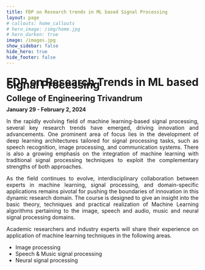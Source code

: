 ```yaml
---
title: FDP on Research trends in ML based Signal Processing
layout: page
# callouts: home_callouts
# hero_image: /img/home.jpg
# hero_darken: true
image: /images.jpg
show_sidebar: false
hide_hero: true
hide_footer: false
---
```

<style>body {text-align: justify}</style>
<style>h1 {line-height: 0.25}</style>
<style>h2 {line-height: 0.25}</style>
<h1>FDP on Research Trends in ML based Signal Processing </h1>
<h2>College of Engineering Trivandrum </h2>
<p><b>January 29 - February 2, 2024 </b></p>

In the rapidly evolving field of machine learning-based signal processing, several key research trends have emerged, driving innovation and advancements. One prominent area of focus lies in the development of deep learning architectures tailored for signal processing tasks, such as speech recognition, image processing, and communication systems. There is also a growing emphasis on the integration of machine learning with traditional signal processing techniques to exploit the complementary strengths of both approaches. 

As the field continues to evolve, interdisciplinary collaboration between experts in machine learning, signal processing, and domain-specific applications remains pivotal for pushing the boundaries of innovation in this dynamic research domain. The course is designed to give an insight into the basic theory, techniques and practical realization of Machine Learning algorithms pertaining to the image, speech and audio, music and neural signal processing domains.

Academic researchers and industry experts will share their experience on application of machine learning techniques in the following areas.
* Image processing
* Speech & Music signal processing
* Neural signal processing

